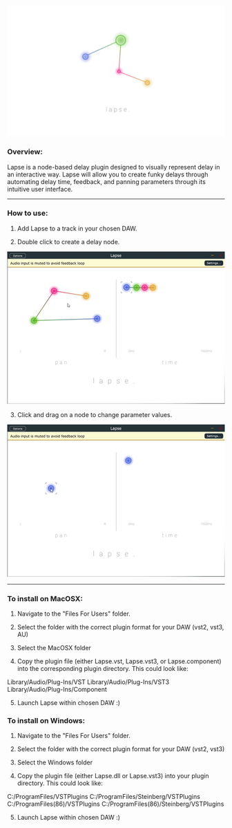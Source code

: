 ![SplashScreen](Resources/Lapse_3rd_Sprint.png)

### Overview:

Lapse is a node-based delay plugin designed to visually represent delay in an interactive way. Lapse will allow you to create funky delays through automating delay time, feedback, and panning parameters through its intuitive user interface.

------------------

### How to use:

1. Add Lapse to a track in your chosen DAW.

2. Double click to create a delay node.

![CreateNode](Resources/LapseCreateNode.gif)

3. Click and drag on a node to change parameter values.

![MoveNode](Resources/LapseMoveNode.gif)

------------------

### To install on MacOSX:

1. Navigate to the "Files For Users" folder.

2. Select the folder with the correct plugin format for your DAW (vst2, vst3, AU)

3. Select the MacOSX folder 

4. Copy the plugin file (either Lapse.vst, Lapse.vst3, or Lapse.component) into the corresponding plugin directory. This could look like:

Library/Audio/Plug-Ins/VST
Library/Audio/Plug-Ins/VST3
Library/Audio/Plug-Ins/Component

5. Launch Lapse within chosen DAW :)

### To install on Windows:

1. Navigate to the "Files For Users" folder.

2. Select the folder with the correct plugin format for your DAW (vst2, vst3)

3. Select the Windows folder 

4. Copy the plugin file (either Lapse.dll or Lapse.vst3) into your plugin directory. This could look like:
	
C:/ProgramFiles/VSTPlugins
C:/ProgramFiles/Steinberg/VSTPlugins
C:/ProgramFiles(86)/VSTPlugins
C:/ProgramFiles(86)/Steinberg/VSTPlugins

5. Launch Lapse within chosen DAW :)
